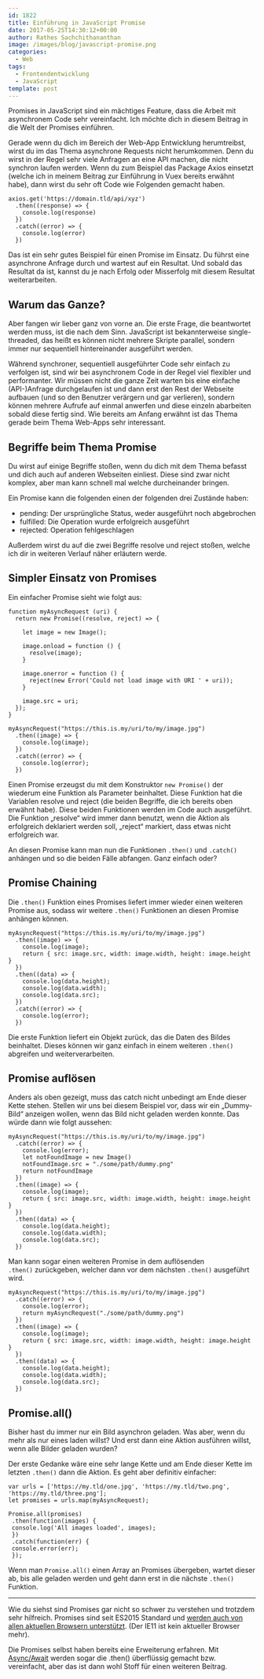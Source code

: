 ```yaml
---
id: 1822
title: Einführung in JavaScript Promise
date: 2017-05-25T14:30:12+00:00
author: Rathes Sachchithananthan
image: /images/blog/javascript-promise.png
categories:
  - Web
tags:
  - Frontendentwicklung
  - JavaScript
template: post
---
```


Promises in JavaScript sind ein mächtiges Feature, dass die Arbeit mit asynchronem Code sehr vereinfacht. Ich möchte dich in diesem Beitrag in die Welt der Promises einführen.

<!--more-->

Gerade wenn du dich im Bereich der Web-App Entwicklung herumtreibst, wirst du im das Thema asynchrone Requests nicht herumkommen. Denn du wirst in der Regel sehr viele Anfragen an eine API machen, die nicht synchron laufen werden. Wenn du zum Beispiel das Package Axios einsetzt (welche ich in meinem Beitrag zur Einführung in Vuex bereits erwähnt habe), dann wirst du sehr oft Code wie Folgenden gemacht haben.

<pre><code class='js-code language-javascript'>axios.get('https://domain.tld/api/xyz')
  .then((response) =&gt; {
    console.log(response)
  })
  .catch((error) =&gt; {
    console.log(error)
  })</code></pre>

Das ist ein sehr gutes Beispiel für einen Promise im Einsatz. Du führst eine asynchrone Anfrage durch und wartest auf ein Resultat. Und sobald das Resultat da ist, kannst du je nach Erfolg oder Misserfolg mit diesem Resultat weiterarbeiten.

## Warum das Ganze?

Aber fangen wir lieber ganz von vorne an. Die erste Frage, die beantwortet werden muss, ist die nach dem Sinn. JavaScript ist bekannterweise single-threaded, das heißt es können nicht mehrere Skripte parallel, sondern immer nur sequentiell hintereinander ausgeführt werden.

Während synchroner, sequentiell ausgeführter Code sehr einfach zu verfolgen ist, sind wir bei asynchronem Code in der Regel viel flexibler und performanter. Wir müssen nicht die ganze Zeit warten bis eine einfache (API-)Anfrage durchgelaufen ist und dann erst den Rest der Webseite aufbauen (und so den Benutzer verärgern und gar verlieren), sondern können mehrere Aufrufe auf einmal anwerfen und diese einzeln abarbeiten sobald diese fertig sind. Wie bereits am Anfang erwähnt ist das Thema gerade beim Thema Web-Apps sehr interessant.

## Begriffe beim Thema Promise

Du wirst auf einige Begriffe stoßen, wenn du dich mit dem Thema befasst und dich auch auf anderen Webseiten einliest. Diese sind zwar nicht komplex, aber man kann schnell mal welche durcheinander bringen.

Ein Promise kann die folgenden einen der folgenden drei Zustände haben:

  * pending: Der ursprüngliche Status, weder ausgeführt noch abgebrochen
  * fulfilled: Die Operation wurde erfolgreich ausgeführt
  * rejected: Operation fehlgeschlagen

Außerdem wirst du auf die zwei Begriffe resolve und reject stoßen, welche ich dir in weiteren Verlauf näher erläutern werde.

## Simpler Einsatz von Promises

Ein einfacher Promise sieht wie folgt aus:

<pre><code class='js-code language-javascript'>function myAsyncRequest (uri) {
  return new Promise((resolve, reject) =&gt; {
    
    let image = new Image();
    
    image.onload = function () {
      resolve(image);
    }

    image.onerror = function () {
      reject(new Error('Could not load image with URI ' + uri));
    }

    image.src = uri;    
  });
}

myAsyncRequest("https://this.is.my/uri/to/my/image.jpg")
  .then((image) =&gt; {
    console.log(image);
  })
  .catch((error) =&gt; {
    console.log(error);
  })</code></pre>

Einen Promise erzeugst du mit dem Konstruktor <code class='js-code language-javascript'>new Promise()</code> der wiederum eine Funktion als Parameter beinhaltet. Diese Funktion hat die Variablen resolve und reject (die beiden Begriffe, die ich bereits oben erwähnt habe). Diese beiden Funktionen werden im Code auch ausgeführt. Die Funktion &#8222;resolve&#8220; wird immer dann benutzt, wenn die Aktion als erfolgreich deklariert werden soll, &#8222;reject&#8220; markiert, dass etwas nicht erfolgreich war.

An diesen Promise kann man nun die Funktionen <code class='js-code language-javascript'>.then()</code> und <code class='js-code language-javascript'>.catch()</code> anhängen und so die beiden Fälle abfangen. Ganz einfach oder?

## Promise Chaining

Die <code class='js-code language-javascript'>.then()</code> Funktion eines Promises liefert immer wieder einen weiteren Promise aus, sodass wir weitere <code class='js-code language-javascript'>.then()</code> Funktionen an diesen Promise anhängen können.

<pre><code class='js-code language-javascript'>myAsyncRequest("https://this.is.my/uri/to/my/image.jpg")
  .then((image) =&gt; {
    console.log(image);
    return { src: image.src, width: image.width, height: image.height }
  })
  .then((data) =&gt; {
    console.log(data.height);
    console.log(data.width);
    console.log(data.src);
  })
  .catch((error) =&gt; {
    console.log(error);
  })</code></pre>

Die erste Funktion liefert ein Objekt zurück, das die Daten des Bildes beinhaltet. Dieses können wir ganz einfach in einem weiteren <code class='js-code language-javascript'>.then()</code> abgreifen und weiterverarbeiten.

## Promise auflösen

Anders als oben gezeigt, muss das catch nicht unbedingt am Ende dieser Kette stehen. Stellen wir uns bei diesem Beispiel vor, dass wir ein &#8222;Dummy-Bild&#8220; anzeigen wollen, wenn das Bild nicht geladen werden konnte. Das würde dann wie folgt aussehen:

<pre><code class='js-code language-javascript'>myAsyncRequest("https://this.is.my/uri/to/my/image.jpg")
  .catch((error) =&gt; {
    console.log(error);
    let notFoundImage = new Image()
    notFoundImage.src = "./some/path/dummy.png"
    return notFoundImage
  })
  .then((image) =&gt; {
    console.log(image);
    return { src: image.src, width: image.width, height: image.height }
  })
  .then((data) =&gt; {
    console.log(data.height);
    console.log(data.width);
    console.log(data.src);
  })</code></pre>

Man kann sogar einen weiteren Promise in dem auflösenden <code class='js-code language-javascript'>.then()</code> zurückgeben, welcher dann vor dem nächsten <code class='js-code language-javascript'>.then()</code> ausgeführt wird.

<pre><code class='js-code language-javascript'>myAsyncRequest("https://this.is.my/uri/to/my/image.jpg")
  .catch((error) =&gt; {
    console.log(error);
    return myAsyncRequest("./some/path/dummy.png")
  })
  .then((image) =&gt; {
    console.log(image);
    return { src: image.src, width: image.width, height: image.height }
  })
  .then((data) =&gt; {
    console.log(data.height);
    console.log(data.width);
    console.log(data.src);
  })</code></pre>

## Promise.all()

Bisher hast du immer nur ein Bild asynchron geladen. Was aber, wenn du mehr als nur eines laden willst? Und erst dann eine Aktion ausführen willst, wenn alle Bilder geladen wurden?

Der erste Gedanke wäre eine sehr lange Kette und am Ende dieser Kette im letzten <code class='js-code language-javascript'>.then()</code> dann die Aktion. Es geht aber definitiv einfacher:

<pre><code class='js-code language-javascript'>var urls = ['https://my.tld/one.jpg', 'https://my.tld/two.png', 'https://my.tld/three.png'];
let promises = urls.map(myAsyncRequest);

Promise.all(promises)
 .then(function(images) {
 console.log('All images loaded', images);
 })
 .catch(function(err) {
 console.error(err);
 });</code></pre>

Wenn man <code class='js-code language-javascript'>Promise.all()</code> einen Array an Promises übergeben, wartet dieser ab, bis alle geladen werden und geht dann erst in die nächste <code class='js-code language-javascript'>.then()</code> Funktion.

* * *

Wie du siehst sind Promises gar nicht so schwer zu verstehen und trotzdem sehr hilfreich. Promises sind seit ES2015 Standard und <a href="https://caniuse.com/#feat=promises" target="_blank" rel="noopener noreferrer">werden auch von allen aktuellen Browsern unterstützt</a>. (Der IE11 ist kein aktueller Browser mehr).

Die Promises selbst haben bereits eine Erweiterung erfahren. Mit <a href="https://developers.google.com/web/fundamentals/getting-started/primers/async-functions" target="_blank" rel="noopener noreferrer">Async/Await</a> werden sogar die .then() überflüssig gemacht bzw. vereinfacht, aber das ist dann wohl Stoff für einen weiteren Beitrag.

&nbsp;